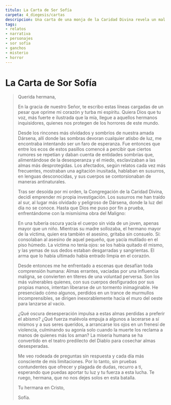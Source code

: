 ```yaml
---
titulo: La Carta de Sor Sofía
carpeta: 4_diegesis/cartas
descripcion: Una carta de una monja de la Caridad Divina revela un mal sobrenatural que asola las Tuberías de Dársena, presentando un gancho de aventura de misterio y horror.
tags:
- relatos
- narrativa
- personajes
- sor sofia
- ganchos
- misterio
- horror
---
```


# La Carta de Sor Sofía

> Querida hermana,
> 
> En la gracia de nuestro Señor, te escribo estas líneas cargadas de un pesar que oprime mi corazón y turba mi espíritu. Quiera Dios que tu voz, más fuerte e ilustrada que la mía, llegue a aquellos hermanos inquisidores, quienes nos protegen de los horrores de este mundo.
> 
> Desde los rincones más olvidados y sombríos de nuestra amada Dársena, allí donde las sombras devoran cualquier atisbo de luz, me encontraba intentando ser un faro de esperanza. Fue entonces que entre los ecos de estos pasillos comencé a percibir que ciertos rumores se repetían y daban cuenta de entidades sombrías que, alimentándose de la desesperanza y el miedo, esclavizaban a las almas más desprotegidas. Los afectados, según relatos cada vez más frecuentes, mostraban una agitación inusitada, hablaban en susurros, en lenguas desconocidas, y sus cuerpos se contorsionaban de maneras antinaturales.
> 
> Tras ser desoída por mi orden, la Congregación de la Caridad Divina, decidí emprender mi propia investigación. Los susurros me han traído al sur, al lugar más olvidado y peligroso de Dársena, donde la luz del día no se conoce. Hasta que Dios me puso por fin a prueba, enfrentándome con la mismísima obra del Maligno:
> 
> En una tubería oscura yacía el cuerpo sin vida de un joven, apenas mayor que un niño. Mientras su madre sollozaba, el hermano mayor de la víctima, quien era también el asesino, gritaba sin consuelo. Sí: consolaban al asesino de aquel pequeño, que yacía mutilado en el piso húmedo. La víctima no tenía ojos: se los había quitado él mismo, y las yemas de sus dedos estaban desgarradas y sangrientas. El arma que lo había ultimado había entrado limpia en el corazón.
> 
> Desde entonces me he enfrentado a escenas que desafían toda comprensión humana: Almas errantes, vaciadas por una influencia maligna, se convierten en títeres de una voluntad perversa. Son los más vulnerables quienes, con sus cuerpos desfigurados por sus propias manos, intentan liberarse de un tormento inimaginable. He presenciado cómo algunos, perdidos en un trance de murmullos incomprensibles, se dirigen inexorablemente hacia el muro del oeste para lanzarse al vacío.
>
> ¿Qué oscura desesperación impulsa a estas almas perdidas a preferir el abismo? ¿Qué fuerza malévola empuja a algunos a lacerarse a sí mismos y a sus seres queridos, a arrancarse los ojos en un frenesí de violencia, culminando su agonía solo cuando la muerte los reclama a manos de quienes más los aman? La miseria humana se ha convertido en el teatro predilecto del Diablo para cosechar almas desesperadas.
> 
> Me veo rodeada de preguntas sin respuesta y cada día más consciente de mis limitaciones. Por lo tanto, sin pruebas contundentes que ofrecer y plagada de dudas, recurro a ti, esperando que puedas aportar tu luz y tu fuerza a esta lucha. Te ruego, hermana, que no nos dejes solos en esta batalla.
>
> Tu hermana en Cristo,
> 
> Sofía. 